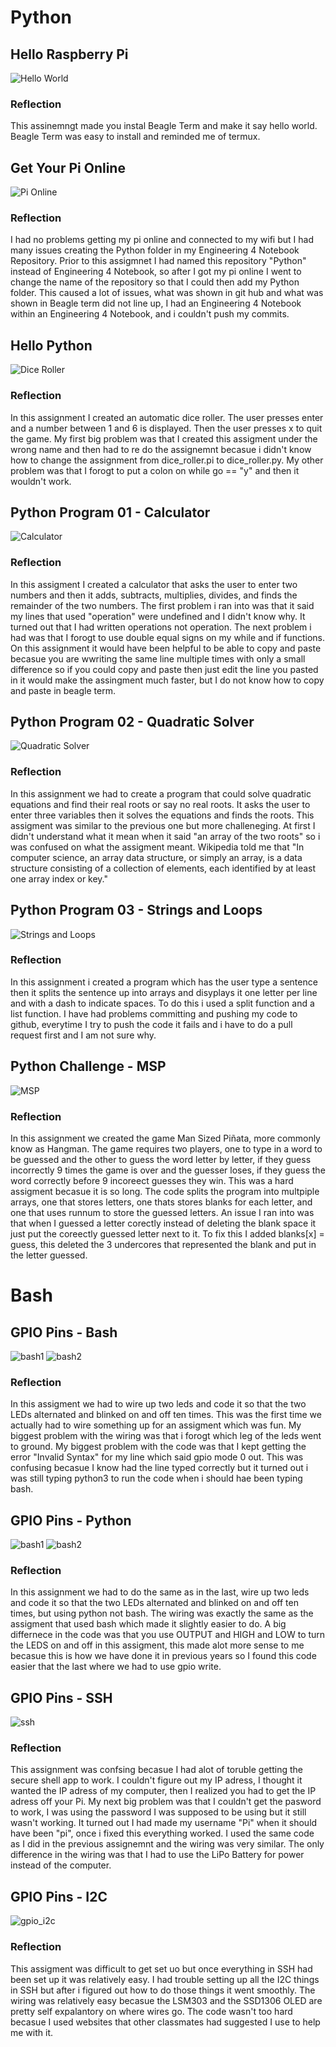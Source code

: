 # Python
## Hello Raspberry Pi
![Hello World](images/helloworld.png)
### Reflection
This assinemngt made you instal Beagle Term and make it say hello world. Beagle Term was easy to install and reminded me of termux. 
## Get Your Pi Online
![Pi Online](images/pi_online.png)
### Reflection
I had no problems getting my pi online and connected to my wifi but I had many issues creating the Python folder in my Engineering 4 Notebook Repository. Prior to this assigmnet I had named this repository "Python" instead of Engineering 4 Notebook, so after I got my pi online I went to change the name of the repository so that I could then add my Python folder. This caused a lot of issues, what was shown in git hub and what was shown in Beagle term did not line up, I had an Engineering 4 Notebook within an Engineering 4 Notebook, and i couldn't push my commits. 
## Hello Python
![Dice Roller](images/dice_roller.png)
### Reflection
In this assignment I created an automatic dice roller. The user presses enter and a number between 1 and 6 is displayed. Then the user presses x to quit the game. My first big problem was that I created this assigment under the wrong name and then had to re do the assignemnt becasue i didn't know how to change the assignment from dice_roller.pi to dice_roller.py. My other problem was that I forogt to put a colon on while go == "y" and then it wouldn't work.
## Python Program 01 - Calculator
![Calculator](images/calculator.png)
### Reflection
In this assigment I created a calculator that asks the user to enter two numbers and then it adds, subtracts, multiplies, divides, and finds the remainder of the two numbers. The first problem i ran into was that it said my lines that used "operation" were undefined and I didn't know why. It turned out that I had written operations not operation. The next problem i had was that I forogt to use double equal signs on my while and if functions. On this assignment it would have been helpful to be able to copy and paste becasue you are wwriting the same line multiple times with only a small difference so if you could copy and paste then just edit the line you pasted in it would make the assingment much faster, but I do not know how to copy and paste in beagle term.
## Python Program 02 - Quadratic Solver
![Quadratic Solver](images/quadratic_solver.png)
### Reflection
In this assignment we had to create a program that could solve quadratic equations and find their real roots or say no real roots. It asks the user to enter three variables then it solves the equations and finds the roots. This assigment was similar to the previous one but more challeneging. At first I didn't understand what it mean when it said "an array of the two roots" so i was confused on what the assigment meant. Wikipedia told me that "In computer science, an array data structure, or simply an array, is a data structure consisting of a collection of elements, each identified by at least one array index or key."
## Python Program 03 - Strings and Loops
![Strings and Loops](images/strings_and_loops.png)
### Reflection
In this assignment i created a program which has the user type a sentence then it splits the sentence up into arrays and disyplays it one letter per line and with a dash to indicate spaces. To do this i used a split function and a list function. I have had problems committing and pushing my code to github, everytime I try to push the code it fails and i have to do a pull request first and I am not sure why.
## Python Challenge - MSP
![MSP](images/msp.png)
### Reflection
In this assignment we created the game Man Sized Piñata, more commonly know as Hangman. The game requires two players, one to type in a word to be guessed and the other to guess the word letter by letter, if they guess incorrectly 9 times the game is over and the guesser loses, if they guess the word correctly before 9 incoreect guesses they win. This was a hard assigment becasue it is so long. The code splits the program into multpiple arrays, one that stores letters, one thats stores blanks for each letter, and one that uses runnum to store the guessed letters. An issue I ran into was that when I guessed a letter corectly instead of deleting the blank space it just put the coreectly guessed letter next to it. To fix this I added blanks[x] = guess, this deleted the 3 undercores that represented the blank and put in the letter guessed.
# Bash
## GPIO Pins - Bash
![bash1](images/bashwiring.png)
![bash2](images/bash.png)
### Reflection
In this assigment we had to wire up two leds and code it so that the two LEDs alternated and blinked on and off ten times. This was the first time we actually had to wire something up for an assigment which was fun. My biggest problem with the wiring was that i forogt which leg of the leds went to ground. My biggest problem with the code was that I kept getting the error "Invalid Syntax" for my line which said gpio mode 0 out. This was confusing becasue I know had the line typed correctly but it turned out i was still typing python3 to run the code when i should hae been typing bash.
## GPIO Pins - Python
![bash1](images/bashwiring.png)
![bash2](images/bash.png)
### Reflection
In this assignment we had to do the same as in the last, wire up two leds and code it so that the two LEDs alternated and blinked on and off ten times, but using python not bash. The wiring was exactly the same as the assigment that used bash which made it slightly easier to do. A big differnece in the code was that you use OUTPUT and HIGH and LOW to turn the LEDS on and off in this assigment, this made alot more sense to me becasue this is how we have done it in previous years so I found this code easier that the last where we had to use gpio write.
## GPIO Pins - SSH
![ssh](images/ssh.png)
### Reflection
This assignment was confsing becasue I had alot of toruble getting the secure shell app to work. I couldn't figure out my IP adress, I thought it wanted the IP adress of my computer, then I realized you had to get the IP adress off your Pi. My next big problem was that I couldn't get the pasword to work, I was using the password I was supposed to be using but it still wasn't working. It turned out I had made my username "Pi" when it should have been "pi", once i fixed this everything worked. I used the same code as I did in the previous assignemnt and the wiring was very similar. The only difference in the wiring was that I had to use the LiPo Battery for power instead of the computer.
## GPIO Pins - I2C
![gpio_i2c](images/gpio_i2c.png)
### Reflection
This assigment was difficult to get set uo but once everything in SSH had been set up it was relatively easy. I had trouble setting up all the I2C things in SSH but after i figured out how to do those things it went smoothly. The wiring was relatively easy becasue the LSM303 and the SSD1306 OLED are pretty self expalantory on where wires go. The code wasn't too hard becasue I used websites that other classmates had suggested I use to help me with it.
